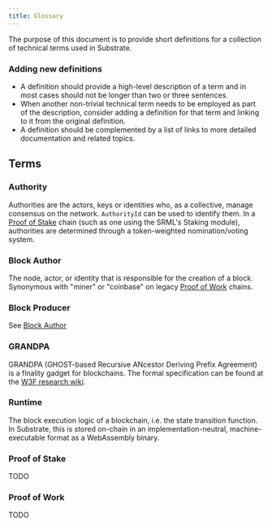```yaml
---
title: Glossary
---
```


The purpose of this document is to provide short definitions for a collection of technical terms used in Substrate.

### Adding new definitions

* A definition should provide a high-level description of a term and in most cases should not be longer than two or three sentences.
* When another non-trivial technical term needs to be employed as part of the description, consider adding a definition for that term and linking to it from the original definition.
* A definition should be complemented by a list of links to more detailed documentation and related topics.

## Terms

### Authority

Authorities are the actors, keys or identities who, as a collective, manage consensus on the network. `AuthorityId` can be used to identify them. In a [Proof of Stake](#proof-of-stake) chain (such as one using the SRML's Staking module), authorities are determined through a token-weighted nomination/voting system.

### Block Author

The node, actor, or identity that is responsible for the creation of a block. Synonymous with "miner" or "coinbase" on legacy [Proof of Work](#proof-of-work) chains.

### Block Producer

See [Block Author](#block-author)

### GRANDPA

GRANDPA (GHOST-based Recursive ANcestor Deriving Prefix Agreement) is a finality gadget for blockchains. The formal specification can be found at the [W3F research wiki](https://research.web3.foundation/en/latest/polkadot/GRANDPA/).

### Runtime

The block execution logic of a blockchain, i.e. the state transition function. In Substrate, this is stored on-chain in an implementation-neutral, machine-executable format as a WebAssembly binary.

### Proof of Stake

TODO

### Proof of Work

TODO
